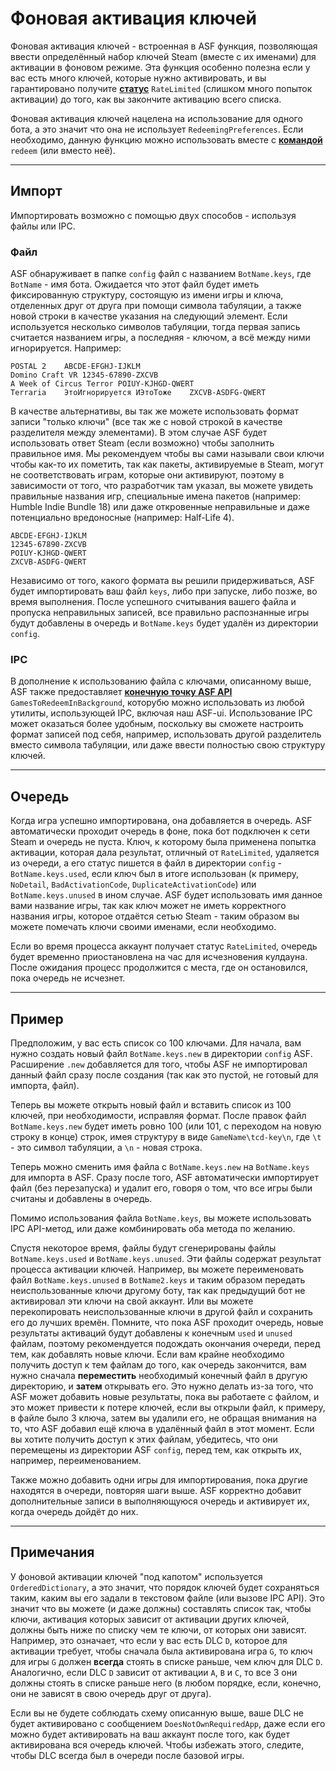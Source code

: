 # Фоновая активация ключей

Фоновая активация ключей - встроенная в ASF функция, позволяющая ввести определённый набор ключей Steam (вместе с их именами) для активации в фоновом режиме. Эта функция особенно полезна если у вас есть много ключей, которые нужно активировать, и вы гарантировано получите **[статус](https://github.com/JustArchiNET/ArchiSteamFarm/wiki/FAQ-ru-RU#user-content-Что-означают-разные-статусы-при-активации-ключа)** `RateLimited` (слишком много попыток активации) до того, как вы закончите активацию всего списка.

Фоновая активация ключей нацелена на использование для одного бота, а это значит что она не использует `RedeemingPreferences`. Если необходимо, данную функцию можно использовать вместе с **[командой](https://github.com/JustArchiNET/ArchiSteamFarm/wiki/Commands-ru-RU)** `redeem` (или вместо неё).

---

## Импорт

Импортировать возможно с помощью двух способов - используя файлы или IPC.

### Файл

ASF обнаруживает в папке `config` файл с названием `BotName.keys`, где `BotName` - имя бота. Ожидается что этот файл будет иметь фиксированную структуру, состоящую из имени игры и ключа, отделенных друг от друга при помощи символа табуляции, а также новой строки в качестве указания на следующий элемент. Если используется несколько символов табуляции, тогда первая запись считается названием игры, а последняя - ключом, а всё между ними игнорируется. Например:

```text
POSTAL 2	ABCDE-EFGHJ-IJKLM
Domino Craft VR	12345-67890-ZXCVB
A Week of Circus Terror	POIUY-KJHGD-QWERT
Terraria	ЭтоИгнорируется	ИЭтоТоже	ZXCVB-ASDFG-QWERT
```

В качестве альтернативы, вы так же можете использовать формат записи "только ключи" (все так же с новой строкой в качестве разделителя между элементами). В этом случае ASF будет использовать ответ Steam (если возможно) чтобы заполнить правильное имя. Мы рекомендуем чтобы вы сами называли свои ключи чтобы как-то их пометить, так как пакеты, активируемые в Steam, могут не соответствовать играм, которые они активируют, поэтому в зависимости от того, что разработчик там указал, вы можете увидеть правильные названия игр, специальные имена пакетов (например: Humble Indie Bundle 18) или даже откровенные неправильные и даже потенциально вредоносные (например: Half-Life 4).

```text
ABCDE-EFGHJ-IJKLM
12345-67890-ZXCVB
POIUY-KJHGD-QWERT
ZXCVB-ASDFG-QWERT
```

Независимо от того, какого формата вы решили придерживаться, ASF будет импортировать ваш файл `keys`, либо при запуске, либо позже, во время выполнения. После успешного считывания вашего файла и пропуска неправильных записей, все правильно распознанные игры будут добавлены в очередь и `BotName.keys` будет удалён из директории `config`.

### IPC

В дополнение к использованию файла с ключами, описанному выше, ASF также предоставляет **[конечную точку ASF API](https://github.com/JustArchiNET/ArchiSteamFarm/wiki/IPC#asf-api)** `GamesToRedeemInBackground`, которубю можно использовать из любой утилиты, использующей IPC, включая наш ASF-ui. Использование IPC может оказаться более удобным, поскольку вы сможете настроить формат записей под себя, например, использовать другой разделитель вместо символа табуляции, или даже ввести полностью свою структуру ключей.

---

## Очередь

Когда игра успешно импортирована, она добавляется в очередь. ASF автоматически проходит очередь в фоне, пока бот подключен к сети Steam и очередь не пуста. Ключ, к которому была применена попытка активации, которая дала результат, отличный от `RateLimited`, удаляется из очереди, а его статус пишется в файл в директории `config` - `BotName.keys.used`, если ключ был в итоге использован (к примеру, `NoDetail`, `BadActivationCode`, `DuplicateActivationCode`) или `BotName.keys.unused` в ином случае. ASF будет использовать имя данное вами название игры, так как ключ может не иметь корректного названия игры, которое отдаётся сетью Steam - таким образом вы можете помечать ключи своими именами, если необходимо.

Если во время процесса аккаунт получает статус `RateLimited`, очередь будет временно приостановлена на час для исчезновения кулдауна. После ожидания процесс продолжится с места, где он остановился, пока очередь не исчезнет.

---

## Пример

Предположим, у вас есть список со 100 ключами. Для начала, вам нужно создать новый файл `BotName.keys.new` в директории `config` ASF. Расширение `.new` добавляется для того, чтобы ASF не импортировал данный файл сразу после создания (так как это пустой, не готовый для импорта, файл).

Теперь вы можете открыть новый файл и вставить список из 100 ключей, при необходимости, исправляя формат. После правок файл `BotName.keys.new` будет иметь ровно 100 (или 101, с переходом на новую строку в конце) строк, имея структуру в виде `GameName\tcd-key\n`, где `\t` - это символ табуляции, а `\n` - новая строка.

Теперь можно сменить имя файла с `BotName.keys.new` на `BotName.keys` для импорта в ASF. Сразу после того, ASF автоматически импортирует файл (без перезапуска) и удалит его, говоря о том, что все игры были считаны и добавлены в очередь.

Помимо использования файла `BotName.keys`, вы можете использовать IPC API-метод, или даже комбинировать оба метода по желанию.

Спустя некоторое время, файлы будут сгенерированы файлы `BotName.keys.used` и `BotName.keys.unused`. Эти файлы содержат результат процесса активации ключей. Например, вы можете переименовать файл `BotName.keys.unused` в `BotName2.keys` и таким образом передать неиспользованные ключи другому боту, так как предыдущий бот не активировал эти ключи на свой аккаунт. Или вы можете перекопировать неиспользованные ключи в другой файл и сохранить его до лучших времён. Помните, что пока ASF проходит очередь, новые результаты активаций будут добавлены к конечным `used` и `unused` файлам, поэтому рекомендуется подождать окончания очереди, перед тем, как добавлять новые ключи. Если вам крайне необходимо получить доступ к тем файлам до того, как очередь закончится, вам нужно сначала **переместить** необходимый конечный файл в другую директорию, и **затем** открывать его. Это нужно делать из-за того, что ASF может добавить новые результаты, пока вы работаете с файлом, и это может привести к потере ключей, если вы открыли файл, к примеру, в файле было 3 ключа, затем вы удалили его, не обращая внимания на то, что ASF добавил ещё ключа в удалённый файл в этот момент. Если вы хотите получить доступ к этих файлам, убедитесь, что они перемещены из директории ASF `config`, перед тем, как открыть их, например, переименованием.

Также можно добавить одни игры для импортирования, пока другие находятся в очереди, повторяя шаги выше. ASF корректно добавит дополнительные записи в выполняющуюся очередь и активирует их, когда очередь дойдёт до них.

---

## Примечания

У фоновой активации ключей "под капотом" используется `OrderedDictionary`, а это значит, что порядок ключей будет сохраняться таким, каким вы его задали в текстовом файле (или вызове IPC API). Это значит что вы можете (и даже должны) составлять список так, чтобы ключи, активация которых зависит от активации других ключей, должны быть ниже по списку чем те ключи, от которых они зависят. Например, это означает, что если у вас есть DLC `D`, которое для активации требует, чтобы сначала была активирована игра `G`, то ключ для игры `G` должен **всегда** стоять в списке раньше, чем ключ для DLC `D`. Аналогично, если DLC `D` зависит от активации `A`, `B` и `C`, то все 3 они должны стоять в списке раньше него (в любом порядке, если, конечно, они не зависят в свою очередь друг от друга).

Если вы не будете соблюдать схему описанную выше, ваше DLC не будет активировано с сообщением `DoesNotOwnRequiredApp`, даже если его можно будет активировать на ваш аккаунт после того, как будет активирована вся очередь ключей. Чтобы избежать этого, следите, чтобы DLC всегда был в очереди после базовой игры.